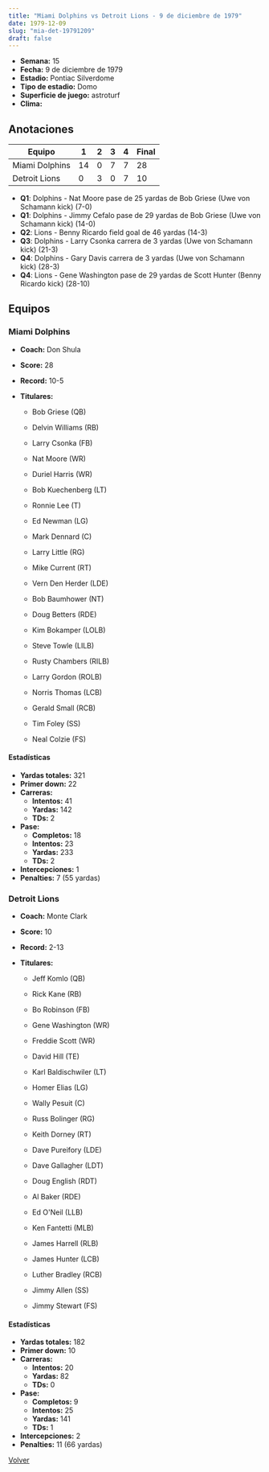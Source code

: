```yaml
---
title: "Miami Dolphins vs Detroit Lions - 9 de diciembre de 1979"
date: 1979-12-09
slug: "mia-det-19791209"
draft: false
---
```


- **Semana:** 15
- **Fecha:** 9 de diciembre de 1979
- **Estadio:** Pontiac Silverdome
- **Tipo de estadio:** Domo
- **Superficie de juego:** astroturf
- **Clima:** 





## Anotaciones
| Equipo | 1 | 2 | 3 | 4 | Final |
|--------|---|---|---|---|-------|
| Miami Dolphins  | 14 | 0 | 7 | 7  | 28 |
| Detroit Lions  | 0 | 3 | 0 | 7  | 10 |
- **Q1**: Dolphins - Nat Moore pase de 25 yardas de Bob Griese (Uwe von Schamann kick) (7-0)
- **Q1**: Dolphins - Jimmy Cefalo pase de 29 yardas de Bob Griese (Uwe von Schamann kick) (14-0)
- **Q2**: Lions - Benny Ricardo field goal de 46 yardas (14-3)
- **Q3**: Dolphins - Larry Csonka carrera de 3 yardas (Uwe von Schamann kick) (21-3)
- **Q4**: Dolphins - Gary Davis carrera de 3 yardas (Uwe von Schamann kick) (28-3)
- **Q4**: Lions - Gene Washington pase de 29 yardas de Scott Hunter (Benny Ricardo kick) (28-10)


## Equipos


### Miami Dolphins
* **Coach:** Don Shula
* **Score:** 28
* **Record:** 10-5
* **Titulares:** 

  * Bob Griese (QB) 

  * Delvin Williams (RB) 

  * Larry Csonka (FB) 

  * Nat Moore (WR) 

  * Duriel Harris (WR) 

  * Bob Kuechenberg (LT) 

  * Ronnie Lee (T) 

  * Ed Newman (LG) 

  * Mark Dennard (C) 

  * Larry Little (RG) 

  * Mike Current (RT) 

  * Vern Den Herder (LDE) 

  * Bob Baumhower (NT) 

  * Doug Betters (RDE) 

  * Kim Bokamper (LOLB) 

  * Steve Towle (LILB) 

  * Rusty Chambers (RILB) 

  * Larry Gordon (ROLB) 

  * Norris Thomas (LCB) 

  * Gerald Small (RCB) 

  * Tim Foley (SS) 

  * Neal Colzie (FS) 

#### Estadísticas
* **Yardas totales:** 321
* **Primer down:** 22
* **Carreras:**
  * **Intentos:** 41
  * **Yardas:** 142
  * **TDs:** 2
* **Pase:**
  * **Completos:** 18
  * **Intentos:** 23
  * **Yardas:** 233
  * **TDs:** 2
* **Intercepciones:** 1
* **Penalties:** 7 (55 yardas)

### Detroit Lions
* **Coach:** Monte Clark
* **Score:** 10
* **Record:** 2-13
* **Titulares:** 

  * Jeff Komlo (QB) 

  * Rick Kane (RB) 

  * Bo Robinson (FB) 

  * Gene Washington (WR) 

  * Freddie Scott (WR) 

  * David Hill (TE) 

  * Karl Baldischwiler (LT) 

  * Homer Elias (LG) 

  * Wally Pesuit (C) 

  * Russ Bolinger (RG) 

  * Keith Dorney (RT) 

  * Dave Pureifory (LDE) 

  * Dave Gallagher (LDT) 

  * Doug English (RDT) 

  * Al Baker (RDE) 

  * Ed O'Neil (LLB) 

  * Ken Fantetti (MLB) 

  * James Harrell (RLB) 

  * James Hunter (LCB) 

  * Luther Bradley (RCB) 

  * Jimmy Allen (SS) 

  * Jimmy Stewart (FS) 

#### Estadísticas
* **Yardas totales:** 182
* **Primer down:** 10
* **Carreras:**
  * **Intentos:** 20
  * **Yardas:** 82
  * **TDs:** 0
* **Pase:**
  * **Completos:** 9
  * **Intentos:** 25
  * **Yardas:** 141
  * **TDs:** 1
* **Intercepciones:** 2
* **Penalties:** 11 (66 yardas)


[Volver](/historia/1979)
